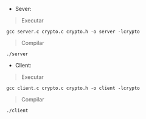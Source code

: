 * Sever:

> Executar
```
gcc server.c crypto.c crypto.h -o server -lcrypto
```
> Compilar
```
./server
```

* Client:

> Executar
```
gcc client.c crypto.c crypto.h -o client -lcrypto
```
> Compilar
```
./client
```
    
